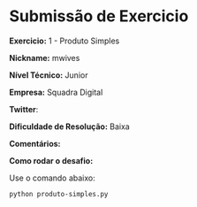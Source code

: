 # Submissão de Exercicio

**Exercicio:** 1 - Produto Simples

**Nickname:** mwives

**Nível Técnico:** Junior

**Empresa:** Squadra Digital

**Twitter**:

**Dificuldade de Resolução:** Baixa

**Comentários:**

**Como rodar o desafio:**

Use o comando abaixo:

```bash
python produto-simples.py
```
